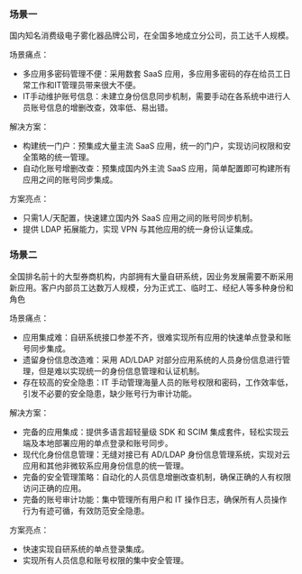 ### 场景一

国内知名消费级电子雾化器品牌公司，在全国多地成立分公司，员工达千人规模。

场景痛点：
- 多应用多密码管理不便：采用数套 SaaS 应用，多应用多密码的存在给员工日常工作和IT管理员带来很大不便。
- IT手动维护账号信息：未建立身份信息同步机制，需要手动在各系统中进行人员账号信息的增删改查，效率低、易出错。

解决方案：
- 构建统一门户：预集成大量主流 SaaS 应用，统一的门户，实现访问权限和安全策略的统一管理。
- 自动化账号增删改查：预集成国内外主流 SaaS 应用，简单配置即可构建所有应用之间的账号同步集成。

方案亮点：
- 只需1人/天配置，快速建立国内外 SaaS 应用之间的账号同步机制。
- 提供 LDAP 拓展能力，实现 VPN 与其他应用的统一身份认证集成。

### 场景二

全国排名前十的大型券商机构，内部拥有大量自研系统，因业务发展需要不断采用新应用。客户内部员工达数万人规模，分为正式工、临时工、经纪人等多种身份和角色

场景痛点：
- 应用集成难：自研系统接口参差不齐，很难实现所有应用的快速单点登录和账号同步集成。
- 遗留身份信息改造难：采用 AD/LDAP 对部分应用系统的人员身份信息进行管理，但是难以实现统一的身份信息管理和认证机制。
- 存在较高的安全隐患：IT 手动管理海量人员的账号权限和密码，工作效率低，引发不必要的安全隐患，缺少账号行为审计功能。

解决方案：
- 完备的应用集成：提供多语言超轻量级 SDK 和 SCIM 集成套件，轻松实现云端及本地部署应用的单点登录和账号同步。
- 现代化身份信息管理：无缝对接已有 AD/LDAP 身份信息管理系统，实现对云应用和其他非微软系应用身份信息的统一管理。
- 完备的安全管理策略：自动化的人员信息增删改查机制，确保正确的人有权限访问正确的应用。
- 完备的账号审计功能：集中管理所有用户和 IT 操作日志，确保所有人员操作行为有迹可循，有效防范安全隐患。

方案亮点：
- 快速实现自研系统的单点登录集成。
- 实现所有人员信息和账号权限的集中安全管理。
